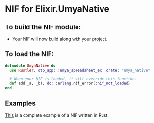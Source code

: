 # NIF for Elixir.UmyaNative

## To build the NIF module:

- Your NIF will now build along with your project.

## To load the NIF:

```elixir
defmodule UmyaNative do
  use Rustler, otp_app: :umya_spreadsheet_ex, crate: "umya_native"

  # When your NIF is loaded, it will override this function.
  def add(_a, _b), do: :erlang.nif_error(:nif_not_loaded)
end
```

## Examples

[This](https://github.com/rusterlium/NifIo) is a complete example of a NIF written in Rust.
